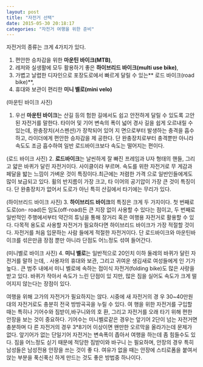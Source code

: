```yaml
---
layout: post
title: "자전거 선택"
date: 2015-05-30 20:18:17
categories: "자전거 여행을 위한 준비"
---
```



자전거의 종류는 크게 4가지가 있다.
 1) 편안한 승차감을 위한 **마운틴 바이크(MTB)**,
 2) 레저와 실생활에 모두 활용하기 좋은 **하이브리드 바이크(multi use bike)**,
 3) 가볍고 날렵한 디자인으로 포장도로에서 빠르게 달릴 수 있는** 로드 바이크(road bike)**, 
 4) 휴대와 보관이 편리한 **미니 벨로(mini velo)**

(마운틴 바이크 사진)
 1. 우선 **마운틴 바이크**는 산길 등의 험한 길에서도 쉽고 안전하게 달릴 수 
있도록 고안된 자전거를 말한다. 타이어 및 기어 변속의 폭이 넓어 경사 
길을 쉽게 오르내릴 수 있는데, 완충장치(서스펜션)가 장착되어 있어 지
면으로부터 발생하는 충격을 흡수하고, 라이더에게 편안한 승차감을 제
공한다. 단 완충장치로부터 충격뿐만 아니라 속도도 조금 흡수하여 일반 
로드바이크보다 속도는 떨어지는 편이다.

 (로드 바이크 사진)
 2. **로드바이크**는 날씬하게 잘 빠진 프레임과 U자 형태의 핸들, 그리고 얇은 
바퀴가 달린 자전거이다. 사이클이라 부르며. 속도를 위한 자전거로 무
게감과 페달을 밟는 느낌이 가벼운 것이 특징이다.최근에는 저렴한 가격
으로 일반인들에게도 많이 보급되고 있다. 휠의 반지름이 가장 크고, 타
이어의 공기압이 가장 큰 것이 특징이다. 단 완충장치가 없어서 도로가 
아닌 특히 산길에서 타기에는 무리가 있다.

 (하이브리드 바이크 사진)
 3. **하이브리드 바이크**의 특징은 크게 두 가지이다. 첫 번째로 도로(on-
road)든 임도(off-road)든 큰 지장 없이 사용할 수 있다는 점이고, 두 
번째로 일반적인 주행에서부터 약간의 튜닝을 통해 장거리 혹은 여행용 
자전거로 활용할 수 있다. 다목적 용도로 사용할 자전거가 필요하다면 
하이브리드 바이크가 가장 적절할 것이다. 자전거를 처음 입문하는 사람
들에게 적절한 자전거이다. 단 로드바이크와 마운틴바이크를 섞은만큼 
장점 뿐만 아니라 단점도 어느정도 섞여 들어간다.

(미니벨로 바이크 사진)
 4. **미니 벨로**는 일반적으로 20인치 이하 둘레의 바퀴가 달린 자전거를 말하
는데, . 사용자의 휴대와 보관, 그리고 귀여운 생김새로 여성들에게 인
기가 높다.. 큰 범주 내에서 미니 벨로에 속하는 접이식 자전거(folding 
bike)도 많은 사랑을 받고 있다. 바퀴가 작아서 속도가 느린 단점이 있
지만, 많은 짐을 실어도 속도가 크게 떨어지지 않는다는 장점이 있다.


 여행을 위해 고가의 자전거가 필요하지는 않다. 시중에 새 자전거의 경
우 30~40만원대의 자전거로도 충분히 전국 방방곡곡을 누릴 수 있다. 여
행을 위한 자전거를 구입할 때는 특히나 기어수와 짐받이,바구니와의 호
환, 그리고 자전거를 오래 타기 위해 편한 안장을 보는 것이 중요하다.
기어수는 미니벨로같은 경우는 앞기어 2단이 넘는 자전거면 충분하며 다
른 자전거의 경우 3*8기어 이상이면 왠만한 오르막을 올라가는데 문제가 
없다. 앞기어가 없는 단일기어 자전거는 변속폭이 좁아서 여행을 하는데 
좀 힘들수도 있다. 짐을 어느정도 싣기 때문에 적당한 짐받이와 바구니
는 필요하며, 안장의 경우 특히 남성들은 남성전용 안장을 쓰는 것이 좋
다. 여유가 없을 때는 안장에 스티로폼을 붙여서 앉는 부분을 푹신푹신
하게 만드는 것도 좋은 방법중 하나이다.



